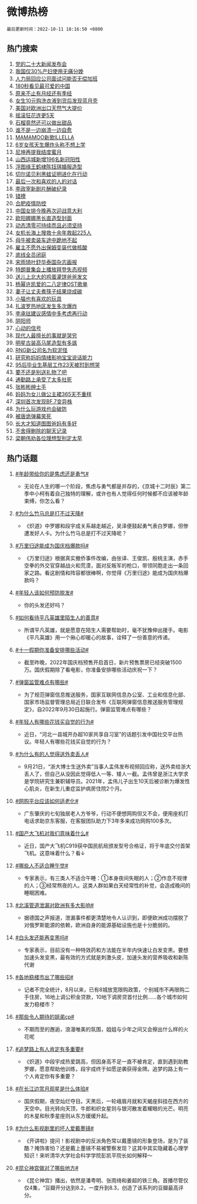 # 微博热榜

`最后更新时间：2022-10-11 18:16:50 +0800`

## 热门搜索

1. [党的二十大新闻发布会](https://m.weibo.cn/search?containerid=100103type%3D1%26t%3D10%26q%3D%23%E5%85%9A%E7%9A%84%E4%BA%8C%E5%8D%81%E5%A4%A7%E6%96%B0%E9%97%BB%E5%8F%91%E5%B8%83%E4%BC%9A%23&stream_entry_id=51&isnewpage=1&extparam=seat%3D1%26c_type%3D51%26dgr%3D0%26cate%3D10103%26pos%3D0%26filter_type%3Drealtimehot%26display_time%3D1665483409%26pre_seqid%3D166548340950102637521&luicode=10000011&lfid=106003type%253D25%2526t%253D3%2526disable_hot%253D1%2526filter_type%253Drealtimehot)
1. [我国仅30%产妇使用无痛分娩](https://m.weibo.cn/search?containerid=100103type%3D1%26t%3D10%26q%3D%23%E6%88%91%E5%9B%BD%E4%BB%8530%25%E4%BA%A7%E5%A6%87%E4%BD%BF%E7%94%A8%E6%97%A0%E7%97%9B%E5%88%86%E5%A8%A9%23&stream_entry_id=31&isnewpage=1&extparam=seat%3D1%26filter_type%3Drealtimehot%26q%3D%2523%25E6%2588%2591%25E5%259B%25BD%25E4%25BB%258530%2525%25E4%25BA%25A7%25E5%25A6%2587%25E4%25BD%25BF%25E7%2594%25A8%25E6%2597%25A0%25E7%2597%259B%25E5%2588%2586%25E5%25A8%25A9%2523%26dgr%3D0%26realpos%3D1%26c_type%3D31%26lcate%3D5001%26cate%3D0%26pos%3D0%26band_rank%3D1%26flag%3D0%26display_time%3D1665483409%26pre_seqid%3D166548340950102637521&luicode=10000011&lfid=106003type%253D25%2526t%253D3%2526disable_hot%253D1%2526filter_type%253Drealtimehot)
1. [人力局回应公司面试问能否无偿加班](https://m.weibo.cn/search?containerid=100103type%3D1%26t%3D10%26q%3D%23%E4%BA%BA%E5%8A%9B%E5%B1%80%E5%9B%9E%E5%BA%94%E5%85%AC%E5%8F%B8%E9%9D%A2%E8%AF%95%E9%97%AE%E8%83%BD%E5%90%A6%E6%97%A0%E5%81%BF%E5%8A%A0%E7%8F%AD%23&stream_entry_id=31&isnewpage=1&extparam=seat%3D1%26filter_type%3Drealtimehot%26q%3D%2523%25E4%25BA%25BA%25E5%258A%259B%25E5%25B1%2580%25E5%259B%259E%25E5%25BA%2594%25E5%2585%25AC%25E5%258F%25B8%25E9%259D%25A2%25E8%25AF%2595%25E9%2597%25AE%25E8%2583%25BD%25E5%2590%25A6%25E6%2597%25A0%25E5%2581%25BF%25E5%258A%25A0%25E7%258F%25AD%2523%26dgr%3D0%26realpos%3D2%26c_type%3D31%26lcate%3D5001%26cate%3D0%26pos%3D1%26band_rank%3D2%26flag%3D0%26display_time%3D1665483409%26pre_seqid%3D166548340950102637521&luicode=10000011&lfid=106003type%253D25%2526t%253D3%2526disable_hot%253D1%2526filter_type%253Drealtimehot)
1. [180秒看见最可爱的中国](https://m.weibo.cn/search?containerid=100103type%3D1%26t%3D10%26q%3D%23180%E7%A7%92%E7%9C%8B%E8%A7%81%E6%9C%80%E5%8F%AF%E7%88%B1%E7%9A%84%E4%B8%AD%E5%9B%BD%23&stream_entry_id=31&isnewpage=1&extparam=seat%3D1%26filter_type%3Drealtimehot%26q%3D%2523180%25E7%25A7%2592%25E7%259C%258B%25E8%25A7%2581%25E6%259C%2580%25E5%258F%25AF%25E7%2588%25B1%25E7%259A%2584%25E4%25B8%25AD%25E5%259B%25BD%2523%26dgr%3D0%26realpos%3D3%26c_type%3D31%26lcate%3D5001%26cate%3D0%26pos%3D2%26band_rank%3D3%26flag%3D0%26display_time%3D1665483409%26pre_seqid%3D166548340950102637521&luicode=10000011&lfid=106003type%253D25%2526t%253D3%2526disable_hot%253D1%2526filter_type%253Drealtimehot)
1. [原来不止有月经还有季经](https://m.weibo.cn/search?containerid=100103type%3D1%26t%3D10%26q%3D%23%E5%8E%9F%E6%9D%A5%E4%B8%8D%E6%AD%A2%E6%9C%89%E6%9C%88%E7%BB%8F%E8%BF%98%E6%9C%89%E5%AD%A3%E7%BB%8F%23&stream_entry_id=31&isnewpage=1&extparam=seat%3D1%26filter_type%3Drealtimehot%26q%3D%2523%25E5%258E%259F%25E6%259D%25A5%25E4%25B8%258D%25E6%25AD%25A2%25E6%259C%2589%25E6%259C%2588%25E7%25BB%258F%25E8%25BF%2598%25E6%259C%2589%25E5%25AD%25A3%25E7%25BB%258F%2523%26dgr%3D0%26realpos%3D4%26c_type%3D31%26lcate%3D5001%26cate%3D0%26pos%3D3%26band_rank%3D4%26flag%3D2%26display_time%3D1665483409%26pre_seqid%3D166548340950102637521&luicode=10000011&lfid=106003type%253D25%2526t%253D3%2526disable_hot%253D1%2526filter_type%253Drealtimehot)
1. [女生10元购洗衣液到货后发现蓝月壳](https://m.weibo.cn/search?containerid=100103type%3D1%26t%3D10%26q%3D%23%E5%A5%B3%E7%94%9F10%E5%85%83%E8%B4%AD%E6%B4%97%E8%A1%A3%E6%B6%B2%E5%88%B0%E8%B4%A7%E5%90%8E%E5%8F%91%E7%8E%B0%E8%93%9D%E6%9C%88%E5%A3%B3%23&stream_entry_id=31&isnewpage=1&extparam=seat%3D1%26filter_type%3Drealtimehot%26q%3D%2523%25E5%25A5%25B3%25E7%2594%259F10%25E5%2585%2583%25E8%25B4%25AD%25E6%25B4%2597%25E8%25A1%25A3%25E6%25B6%25B2%25E5%2588%25B0%25E8%25B4%25A7%25E5%2590%258E%25E5%258F%2591%25E7%258E%25B0%25E8%2593%259D%25E6%259C%2588%25E5%25A3%25B3%2523%26dgr%3D0%26realpos%3D5%26c_type%3D31%26lcate%3D5001%26cate%3D0%26pos%3D4%26band_rank%3D5%26flag%3D0%26display_time%3D1665483409%26pre_seqid%3D166548340950102637521&luicode=10000011&lfid=106003type%253D25%2526t%253D3%2526disable_hot%253D1%2526filter_type%253Drealtimehot)
1. [美国对欧洲出口天然气大提价](https://m.weibo.cn/search?containerid=100103type%3D1%26t%3D10%26q%3D%23%E7%BE%8E%E5%9B%BD%E5%AF%B9%E6%AC%A7%E6%B4%B2%E5%87%BA%E5%8F%A3%E5%A4%A9%E7%84%B6%E6%B0%94%E5%A4%A7%E6%8F%90%E4%BB%B7%23&stream_entry_id=31&isnewpage=1&extparam=seat%3D1%26filter_type%3Drealtimehot%26q%3D%2523%25E7%25BE%258E%25E5%259B%25BD%25E5%25AF%25B9%25E6%25AC%25A7%25E6%25B4%25B2%25E5%2587%25BA%25E5%258F%25A3%25E5%25A4%25A9%25E7%2584%25B6%25E6%25B0%2594%25E5%25A4%25A7%25E6%258F%2590%25E4%25BB%25B7%2523%26dgr%3D0%26realpos%3D6%26c_type%3D31%26lcate%3D5001%26cate%3D0%26pos%3D5%26band_rank%3D6%26flag%3D1%26display_time%3D1665483409%26pre_seqid%3D166548340950102637521&luicode=10000011&lfid=106003type%253D25%2526t%253D3%2526disable_hot%253D1%2526filter_type%253Drealtimehot)
1. [摇滚狂花连更5天](https://m.weibo.cn/search?containerid=100103type%3D1%26t%3D10%26q%3D%23%E6%91%87%E6%BB%9A%E7%8B%82%E8%8A%B1%E8%BF%9E%E6%9B%B45%E5%A4%A9%23&stream_entry_id=31&isnewpage=1&extparam=seat%3D1%26filter_type%3Drealtimehot%26q%3D%2523%25E6%2591%2587%25E6%25BB%259A%25E7%258B%2582%25E8%258A%25B1%25E8%25BF%259E%25E6%259B%25B45%25E5%25A4%25A9%2523%26dgr%3D0%26c_type%3D31%26lcate%3D5001%26cate%3D0%26pos%3D6%26band_rank%3D7%26adid%3D167971%26display_time%3D1665483409%26pre_seqid%3D166548340950102637521&luicode=10000011&lfid=106003type%253D25%2526t%253D3%2526disable_hot%253D1%2526filter_type%253Drealtimehot)
1. [石榴竟然还可以做出甜品](https://m.weibo.cn/search?containerid=100103type%3D1%26t%3D10%26q%3D%23%E7%9F%B3%E6%A6%B4%E7%AB%9F%E7%84%B6%E8%BF%98%E5%8F%AF%E4%BB%A5%E5%81%9A%E5%87%BA%E7%94%9C%E5%93%81%23&stream_entry_id=31&isnewpage=1&extparam=seat%3D1%26filter_type%3Drealtimehot%26q%3D%2523%25E7%259F%25B3%25E6%25A6%25B4%25E7%25AB%259F%25E7%2584%25B6%25E8%25BF%2598%25E5%258F%25AF%25E4%25BB%25A5%25E5%2581%259A%25E5%2587%25BA%25E7%2594%259C%25E5%2593%2581%2523%26dgr%3D0%26realpos%3D7%26c_type%3D31%26lcate%3D5001%26cate%3D0%26pos%3D7%26band_rank%3D7%26flag%3D0%26display_time%3D1665483409%26pre_seqid%3D166548340950102637521&luicode=10000011&lfid=106003type%253D25%2526t%253D3%2526disable_hot%253D1%2526filter_type%253Drealtimehot)
1. [谁不是一边崩溃一边自愈](https://m.weibo.cn/search?containerid=100103type%3D1%26t%3D10%26q%3D%23%E8%B0%81%E4%B8%8D%E6%98%AF%E4%B8%80%E8%BE%B9%E5%B4%A9%E6%BA%83%E4%B8%80%E8%BE%B9%E8%87%AA%E6%84%88%23&stream_entry_id=31&isnewpage=1&extparam=seat%3D1%26filter_type%3Drealtimehot%26q%3D%2523%25E8%25B0%2581%25E4%25B8%258D%25E6%2598%25AF%25E4%25B8%2580%25E8%25BE%25B9%25E5%25B4%25A9%25E6%25BA%2583%25E4%25B8%2580%25E8%25BE%25B9%25E8%2587%25AA%25E6%2584%2588%2523%26dgr%3D0%26realpos%3D8%26c_type%3D31%26lcate%3D5001%26cate%3D0%26pos%3D8%26band_rank%3D8%26flag%3D0%26display_time%3D1665483409%26pre_seqid%3D166548340950102637521&luicode=10000011&lfid=106003type%253D25%2526t%253D3%2526disable_hot%253D1%2526filter_type%253Drealtimehot)
1. [MAMAMOO新歌ILLELLA](https://m.weibo.cn/search?containerid=100103type%3D1%26t%3D10%26q%3D%23MAMAMOO%E6%96%B0%E6%AD%8CILLELLA%23&stream_entry_id=31&isnewpage=1&extparam=seat%3D1%26filter_type%3Drealtimehot%26q%3D%2523MAMAMOO%25E6%2596%25B0%25E6%25AD%258CILLELLA%2523%26dgr%3D0%26realpos%3D9%26c_type%3D31%26lcate%3D5001%26cate%3D0%26pos%3D9%26band_rank%3D9%26flag%3D1%26display_time%3D1665483409%26pre_seqid%3D166548340950102637521&luicode=10000011&lfid=106003type%253D25%2526t%253D3%2526disable_hot%253D1%2526filter_type%253Drealtimehot)
1. [6岁女孩天生爆炸头称不想上学](https://m.weibo.cn/search?containerid=100103type%3D1%26t%3D10%26q%3D%236%E5%B2%81%E5%A5%B3%E5%AD%A9%E5%A4%A9%E7%94%9F%E7%88%86%E7%82%B8%E5%A4%B4%E7%A7%B0%E4%B8%8D%E6%83%B3%E4%B8%8A%E5%AD%A6%23&stream_entry_id=31&isnewpage=1&extparam=seat%3D1%26filter_type%3Drealtimehot%26q%3D%25236%25E5%25B2%2581%25E5%25A5%25B3%25E5%25AD%25A9%25E5%25A4%25A9%25E7%2594%259F%25E7%2588%2586%25E7%2582%25B8%25E5%25A4%25B4%25E7%25A7%25B0%25E4%25B8%258D%25E6%2583%25B3%25E4%25B8%258A%25E5%25AD%25A6%2523%26dgr%3D0%26realpos%3D10%26c_type%3D31%26lcate%3D5001%26cate%3D0%26pos%3D10%26band_rank%3D10%26flag%3D0%26display_time%3D1665483409%26pre_seqid%3D166548340950102637521&luicode=10000011&lfid=106003type%253D25%2526t%253D3%2526disable_hot%253D1%2526filter_type%253Drealtimehot)
1. [尼坤再提我结度蜜月](https://m.weibo.cn/search?containerid=100103type%3D1%26t%3D10%26q%3D%23%E5%B0%BC%E5%9D%A4%E5%86%8D%E6%8F%90%E6%88%91%E7%BB%93%E5%BA%A6%E8%9C%9C%E6%9C%88%23&stream_entry_id=31&isnewpage=1&extparam=seat%3D1%26filter_type%3Drealtimehot%26q%3D%2523%25E5%25B0%25BC%25E5%259D%25A4%25E5%2586%258D%25E6%258F%2590%25E6%2588%2591%25E7%25BB%2593%25E5%25BA%25A6%25E8%259C%259C%25E6%259C%2588%2523%26dgr%3D0%26realpos%3D11%26c_type%3D31%26lcate%3D5001%26cate%3D0%26pos%3D11%26band_rank%3D11%26flag%3D0%26display_time%3D1665483409%26pre_seqid%3D166548340950102637521&luicode=10000011&lfid=106003type%253D25%2526t%253D3%2526disable_hot%253D1%2526filter_type%253Drealtimehot)
1. [山西运城新增196名新冠阳性](https://m.weibo.cn/search?containerid=100103type%3D1%26t%3D10%26q%3D%23%E5%B1%B1%E8%A5%BF%E8%BF%90%E5%9F%8E%E6%96%B0%E5%A2%9E196%E5%90%8D%E6%96%B0%E5%86%A0%E9%98%B3%E6%80%A7%23&stream_entry_id=31&isnewpage=1&extparam=seat%3D1%26filter_type%3Drealtimehot%26q%3D%2523%25E5%25B1%25B1%25E8%25A5%25BF%25E8%25BF%2590%25E5%259F%258E%25E6%2596%25B0%25E5%25A2%259E196%25E5%2590%258D%25E6%2596%25B0%25E5%2586%25A0%25E9%2598%25B3%25E6%2580%25A7%2523%26dgr%3D0%26realpos%3D12%26c_type%3D31%26lcate%3D5001%26cate%3D0%26pos%3D12%26band_rank%3D12%26flag%3D1%26display_time%3D1665483409%26pre_seqid%3D166548340950102637521&luicode=10000011&lfid=106003type%253D25%2526t%253D3%2526disable_hot%253D1%2526filter_type%253Drealtimehot)
1. [浮图缘王鹤棣陈钰琪婚服造型](https://m.weibo.cn/search?containerid=100103type%3D1%26t%3D10%26q%3D%23%E6%B5%AE%E5%9B%BE%E7%BC%98%E7%8E%8B%E9%B9%A4%E6%A3%A3%E9%99%88%E9%92%B0%E7%90%AA%E5%A9%9A%E6%9C%8D%E9%80%A0%E5%9E%8B%23&stream_entry_id=31&isnewpage=1&extparam=seat%3D1%26filter_type%3Drealtimehot%26q%3D%2523%25E6%25B5%25AE%25E5%259B%25BE%25E7%25BC%2598%25E7%258E%258B%25E9%25B9%25A4%25E6%25A3%25A3%25E9%2599%2588%25E9%2592%25B0%25E7%2590%25AA%25E5%25A9%259A%25E6%259C%258D%25E9%2580%25A0%25E5%259E%258B%2523%26dgr%3D0%26realpos%3D13%26c_type%3D31%26lcate%3D5001%26cate%3D0%26pos%3D13%26band_rank%3D13%26flag%3D1%26display_time%3D1665483409%26pre_seqid%3D166548340950102637521&luicode=10000011&lfid=106003type%253D25%2526t%253D3%2526disable_hot%253D1%2526filter_type%253Drealtimehot)
1. [切尔诺贝利黑蛙证明进化在行动](https://m.weibo.cn/search?containerid=100103type%3D1%26t%3D10%26q%3D%23%E5%88%87%E5%B0%94%E8%AF%BA%E8%B4%9D%E5%88%A9%E9%BB%91%E8%9B%99%E8%AF%81%E6%98%8E%E8%BF%9B%E5%8C%96%E5%9C%A8%E8%A1%8C%E5%8A%A8%23&stream_entry_id=31&isnewpage=1&extparam=seat%3D1%26filter_type%3Drealtimehot%26q%3D%2523%25E5%2588%2587%25E5%25B0%2594%25E8%25AF%25BA%25E8%25B4%259D%25E5%2588%25A9%25E9%25BB%2591%25E8%259B%2599%25E8%25AF%2581%25E6%2598%258E%25E8%25BF%259B%25E5%258C%2596%25E5%259C%25A8%25E8%25A1%258C%25E5%258A%25A8%2523%26dgr%3D0%26realpos%3D14%26c_type%3D31%26lcate%3D5001%26cate%3D0%26pos%3D14%26band_rank%3D14%26flag%3D1%26display_time%3D1665483409%26pre_seqid%3D166548340950102637521&luicode=10000011&lfid=106003type%253D25%2526t%253D3%2526disable_hot%253D1%2526filter_type%253Drealtimehot)
1. [最后一次和喜欢的人的对话](https://m.weibo.cn/search?containerid=100103type%3D1%26t%3D10%26q%3D%23%E6%9C%80%E5%90%8E%E4%B8%80%E6%AC%A1%E5%92%8C%E5%96%9C%E6%AC%A2%E7%9A%84%E4%BA%BA%E7%9A%84%E5%AF%B9%E8%AF%9D%23&stream_entry_id=31&isnewpage=1&extparam=seat%3D1%26filter_type%3Drealtimehot%26q%3D%2523%25E6%259C%2580%25E5%2590%258E%25E4%25B8%2580%25E6%25AC%25A1%25E5%2592%258C%25E5%2596%259C%25E6%25AC%25A2%25E7%259A%2584%25E4%25BA%25BA%25E7%259A%2584%25E5%25AF%25B9%25E8%25AF%259D%2523%26dgr%3D0%26realpos%3D15%26c_type%3D31%26lcate%3D5001%26cate%3D0%26pos%3D15%26band_rank%3D15%26flag%3D1%26display_time%3D1665483409%26pre_seqid%3D166548340950102637521&luicode=10000011&lfid=106003type%253D25%2526t%253D3%2526disable_hot%253D1%2526filter_type%253Drealtimehot)
1. [李政宰新剧片酬破纪录](https://m.weibo.cn/search?containerid=100103type%3D1%26t%3D10%26q%3D%23%E6%9D%8E%E6%94%BF%E5%AE%B0%E6%96%B0%E5%89%A7%E7%89%87%E9%85%AC%E7%A0%B4%E7%BA%AA%E5%BD%95%23&stream_entry_id=31&isnewpage=1&extparam=seat%3D1%26filter_type%3Drealtimehot%26q%3D%2523%25E6%259D%258E%25E6%2594%25BF%25E5%25AE%25B0%25E6%2596%25B0%25E5%2589%25A7%25E7%2589%2587%25E9%2585%25AC%25E7%25A0%25B4%25E7%25BA%25AA%25E5%25BD%2595%2523%26dgr%3D0%26realpos%3D16%26c_type%3D31%26lcate%3D5001%26cate%3D0%26pos%3D16%26band_rank%3D16%26flag%3D1%26display_time%3D1665483409%26pre_seqid%3D166548340950102637521&luicode=10000011&lfid=106003type%253D25%2526t%253D3%2526disable_hot%253D1%2526filter_type%253Drealtimehot)
1. [错撩](https://m.weibo.cn/search?containerid=100103type%3D1%26t%3D10%26q%3D%23%E9%94%99%E6%92%A9%23&stream_entry_id=31&isnewpage=1&extparam=seat%3D1%26filter_type%3Drealtimehot%26q%3D%2523%25E9%2594%2599%25E6%2592%25A9%2523%26dgr%3D0%26realpos%3D17%26c_type%3D31%26lcate%3D5001%26cate%3D0%26pos%3D17%26band_rank%3D17%26flag%3D0%26display_time%3D1665483409%26pre_seqid%3D166548340950102637521&luicode=10000011&lfid=106003type%253D25%2526t%253D3%2526disable_hot%253D1%2526filter_type%253Drealtimehot)
1. [合肥疫情防控](https://m.weibo.cn/search?containerid=100103type%3D1%26t%3D10%26q%3D%E5%90%88%E8%82%A5%E7%96%AB%E6%83%85%E9%98%B2%E6%8E%A7&stream_entry_id=31&isnewpage=1&extparam=seat%3D1%26filter_type%3Drealtimehot%26q%3D%25E5%2590%2588%25E8%2582%25A5%25E7%2596%25AB%25E6%2583%2585%25E9%2598%25B2%25E6%258E%25A7%26dgr%3D0%26realpos%3D18%26c_type%3D31%26lcate%3D5001%26cate%3D0%26pos%3D18%26band_rank%3D18%26flag%3D1%26display_time%3D1665483409%26pre_seqid%3D166548340950102637521&luicode=10000011&lfid=106003type%253D25%2526t%253D3%2526disable_hot%253D1%2526filter_type%253Drealtimehot)
1. [中国女排今晚再次迎战意大利](https://m.weibo.cn/search?containerid=100103type%3D1%26t%3D10%26q%3D%23%E4%B8%AD%E5%9B%BD%E5%A5%B3%E6%8E%92%E4%BB%8A%E6%99%9A%E5%86%8D%E6%AC%A1%E8%BF%8E%E6%88%98%E6%84%8F%E5%A4%A7%E5%88%A9%23&stream_entry_id=31&isnewpage=1&extparam=seat%3D1%26filter_type%3Drealtimehot%26q%3D%2523%25E4%25B8%25AD%25E5%259B%25BD%25E5%25A5%25B3%25E6%258E%2592%25E4%25BB%258A%25E6%2599%259A%25E5%2586%258D%25E6%25AC%25A1%25E8%25BF%258E%25E6%2588%2598%25E6%2584%258F%25E5%25A4%25A7%25E5%2588%25A9%2523%26dgr%3D0%26realpos%3D19%26c_type%3D31%26lcate%3D5001%26cate%3D0%26pos%3D19%26band_rank%3D19%26flag%3D1%26display_time%3D1665483409%26pre_seqid%3D166548340950102637521&luicode=10000011&lfid=106003type%253D25%2526t%253D3%2526disable_hot%253D1%2526filter_type%253Drealtimehot)
1. [欧阳娜娜黑长直造型封面](https://m.weibo.cn/search?containerid=100103type%3D1%26t%3D10%26q%3D%23%E6%AC%A7%E9%98%B3%E5%A8%9C%E5%A8%9C%E9%BB%91%E9%95%BF%E7%9B%B4%E9%80%A0%E5%9E%8B%E5%B0%81%E9%9D%A2%23&stream_entry_id=31&isnewpage=1&extparam=seat%3D1%26filter_type%3Drealtimehot%26q%3D%2523%25E6%25AC%25A7%25E9%2598%25B3%25E5%25A8%259C%25E5%25A8%259C%25E9%25BB%2591%25E9%2595%25BF%25E7%259B%25B4%25E9%2580%25A0%25E5%259E%258B%25E5%25B0%2581%25E9%259D%25A2%2523%26dgr%3D0%26realpos%3D20%26c_type%3D31%26lcate%3D5001%26cate%3D0%26pos%3D20%26band_rank%3D20%26flag%3D1%26display_time%3D1665483409%26pre_seqid%3D166548340950102637521&luicode=10000011&lfid=106003type%253D25%2526t%253D3%2526disable_hot%253D1%2526filter_type%253Drealtimehot)
1. [动态清零可持续而且必须坚持](https://m.weibo.cn/search?containerid=100103type%3D1%26t%3D10%26q%3D%23%E5%8A%A8%E6%80%81%E6%B8%85%E9%9B%B6%E5%8F%AF%E6%8C%81%E7%BB%AD%E8%80%8C%E4%B8%94%E5%BF%85%E9%A1%BB%E5%9D%9A%E6%8C%81%23&stream_entry_id=31&isnewpage=1&extparam=seat%3D1%26filter_type%3Drealtimehot%26q%3D%2523%25E5%258A%25A8%25E6%2580%2581%25E6%25B8%2585%25E9%259B%25B6%25E5%258F%25AF%25E6%258C%2581%25E7%25BB%25AD%25E8%2580%258C%25E4%25B8%2594%25E5%25BF%2585%25E9%25A1%25BB%25E5%259D%259A%25E6%258C%2581%2523%26dgr%3D0%26realpos%3D21%26c_type%3D31%26lcate%3D5001%26cate%3D0%26pos%3D21%26band_rank%3D21%26flag%3D0%26display_time%3D1665483409%26pre_seqid%3D166548340950102637521&luicode=10000011&lfid=106003type%253D25%2526t%253D3%2526disable_hot%253D1%2526filter_type%253Drealtimehot)
1. [女机长海上搜救十余年救起225人](https://m.weibo.cn/search?containerid=100103type%3D1%26t%3D10%26q%3D%23%E5%A5%B3%E6%9C%BA%E9%95%BF%E6%B5%B7%E4%B8%8A%E6%90%9C%E6%95%91%E5%8D%81%E4%BD%99%E5%B9%B4%E6%95%91%E8%B5%B7225%E4%BA%BA%23&stream_entry_id=31&isnewpage=1&extparam=seat%3D1%26filter_type%3Drealtimehot%26q%3D%2523%25E5%25A5%25B3%25E6%259C%25BA%25E9%2595%25BF%25E6%25B5%25B7%25E4%25B8%258A%25E6%2590%259C%25E6%2595%2591%25E5%258D%2581%25E4%25BD%2599%25E5%25B9%25B4%25E6%2595%2591%25E8%25B5%25B7225%25E4%25BA%25BA%2523%26dgr%3D0%26realpos%3D22%26c_type%3D31%26lcate%3D5001%26cate%3D0%26pos%3D22%26band_rank%3D22%26flag%3D1%26display_time%3D1665483409%26pre_seqid%3D166548340950102637521&luicode=10000011&lfid=106003type%253D25%2526t%253D3%2526disable_hot%253D1%2526filter_type%253Drealtimehot)
1. [母牛被卖装车途中跪地不起](https://m.weibo.cn/search?containerid=100103type%3D1%26t%3D10%26q%3D%23%E6%AF%8D%E7%89%9B%E8%A2%AB%E5%8D%96%E8%A3%85%E8%BD%A6%E9%80%94%E4%B8%AD%E8%B7%AA%E5%9C%B0%E4%B8%8D%E8%B5%B7%23&stream_entry_id=31&isnewpage=1&extparam=seat%3D1%26filter_type%3Drealtimehot%26q%3D%2523%25E6%25AF%258D%25E7%2589%259B%25E8%25A2%25AB%25E5%258D%2596%25E8%25A3%2585%25E8%25BD%25A6%25E9%2580%2594%25E4%25B8%25AD%25E8%25B7%25AA%25E5%259C%25B0%25E4%25B8%258D%25E8%25B5%25B7%2523%26dgr%3D0%26realpos%3D23%26c_type%3D31%26lcate%3D5001%26cate%3D0%26pos%3D23%26band_rank%3D23%26flag%3D0%26display_time%3D1665483409%26pre_seqid%3D166548340950102637521&luicode=10000011&lfid=106003type%253D25%2526t%253D3%2526disable_hot%253D1%2526filter_type%253Drealtimehot)
1. [雇主不愿外出保姆变装代做核酸](https://m.weibo.cn/search?containerid=100103type%3D1%26t%3D10%26q%3D%23%E9%9B%87%E4%B8%BB%E4%B8%8D%E6%84%BF%E5%A4%96%E5%87%BA%E4%BF%9D%E5%A7%86%E5%8F%98%E8%A3%85%E4%BB%A3%E5%81%9A%E6%A0%B8%E9%85%B8%23&stream_entry_id=31&isnewpage=1&extparam=seat%3D1%26filter_type%3Drealtimehot%26q%3D%2523%25E9%259B%2587%25E4%25B8%25BB%25E4%25B8%258D%25E6%2584%25BF%25E5%25A4%2596%25E5%2587%25BA%25E4%25BF%259D%25E5%25A7%2586%25E5%258F%2598%25E8%25A3%2585%25E4%25BB%25A3%25E5%2581%259A%25E6%25A0%25B8%25E9%2585%25B8%2523%26dgr%3D0%26realpos%3D24%26c_type%3D31%26lcate%3D5001%26cate%3D0%26pos%3D24%26band_rank%3D24%26flag%3D0%26display_time%3D1665483409%26pre_seqid%3D166548340950102637521&luicode=10000011&lfid=106003type%253D25%2526t%253D3%2526disable_hot%253D1%2526filter_type%253Drealtimehot)
1. [底线全员闭庭](https://m.weibo.cn/search?containerid=100103type%3D1%26t%3D10%26q%3D%23%E5%BA%95%E7%BA%BF%E5%85%A8%E5%91%98%E9%97%AD%E5%BA%AD%23&stream_entry_id=31&isnewpage=1&extparam=seat%3D1%26filter_type%3Drealtimehot%26q%3D%2523%25E5%25BA%2595%25E7%25BA%25BF%25E5%2585%25A8%25E5%2591%2598%25E9%2597%25AD%25E5%25BA%25AD%2523%26dgr%3D0%26realpos%3D25%26c_type%3D31%26lcate%3D5001%26cate%3D0%26pos%3D25%26band_rank%3D25%26flag%3D0%26display_time%3D1665483409%26pre_seqid%3D166548340950102637521&luicode=10000011&lfid=106003type%253D25%2526t%253D3%2526disable_hot%253D1%2526filter_type%253Drealtimehot)
1. [宋雨琦叶舒华泰国杂志画报](https://m.weibo.cn/search?containerid=100103type%3D1%26t%3D10%26q%3D%23%E5%AE%8B%E9%9B%A8%E7%90%A6%E5%8F%B6%E8%88%92%E5%8D%8E%E6%B3%B0%E5%9B%BD%E6%9D%82%E5%BF%97%E7%94%BB%E6%8A%A5%23&stream_entry_id=31&isnewpage=1&extparam=seat%3D1%26filter_type%3Drealtimehot%26q%3D%2523%25E5%25AE%258B%25E9%259B%25A8%25E7%2590%25A6%25E5%258F%25B6%25E8%2588%2592%25E5%258D%258E%25E6%25B3%25B0%25E5%259B%25BD%25E6%259D%2582%25E5%25BF%2597%25E7%2594%25BB%25E6%258A%25A5%2523%26dgr%3D0%26realpos%3D26%26c_type%3D31%26lcate%3D5001%26cate%3D0%26pos%3D26%26band_rank%3D26%26flag%3D0%26display_time%3D1665483409%26pre_seqid%3D166548340950102637521&luicode=10000011&lfid=106003type%253D25%2526t%253D3%2526disable_hot%253D1%2526filter_type%253Drealtimehot)
1. [特朗普集会上播放拜登失态视频](https://m.weibo.cn/search?containerid=100103type%3D1%26t%3D10%26q%3D%23%E7%89%B9%E6%9C%97%E6%99%AE%E9%9B%86%E4%BC%9A%E4%B8%8A%E6%92%AD%E6%94%BE%E6%8B%9C%E7%99%BB%E5%A4%B1%E6%80%81%E8%A7%86%E9%A2%91%23&stream_entry_id=31&isnewpage=1&extparam=seat%3D1%26filter_type%3Drealtimehot%26q%3D%2523%25E7%2589%25B9%25E6%259C%2597%25E6%2599%25AE%25E9%259B%2586%25E4%25BC%259A%25E4%25B8%258A%25E6%2592%25AD%25E6%2594%25BE%25E6%258B%259C%25E7%2599%25BB%25E5%25A4%25B1%25E6%2580%2581%25E8%25A7%2586%25E9%25A2%2591%2523%26dgr%3D0%26realpos%3D27%26c_type%3D31%26lcate%3D5001%26cate%3D0%26pos%3D27%26band_rank%3D27%26flag%3D0%26display_time%3D1665483409%26pre_seqid%3D166548340950102637521&luicode=10000011&lfid=106003type%253D25%2526t%253D3%2526disable_hot%253D1%2526filter_type%253Drealtimehot)
1. [送儿上北大的鸡蛋灌饼爸爸发文](https://m.weibo.cn/search?containerid=100103type%3D1%26t%3D10%26q%3D%23%E9%80%81%E5%84%BF%E4%B8%8A%E5%8C%97%E5%A4%A7%E7%9A%84%E9%B8%A1%E8%9B%8B%E7%81%8C%E9%A5%BC%E7%88%B8%E7%88%B8%E5%8F%91%E6%96%87%23&stream_entry_id=31&isnewpage=1&extparam=seat%3D1%26filter_type%3Drealtimehot%26q%3D%2523%25E9%2580%2581%25E5%2584%25BF%25E4%25B8%258A%25E5%258C%2597%25E5%25A4%25A7%25E7%259A%2584%25E9%25B8%25A1%25E8%259B%258B%25E7%2581%258C%25E9%25A5%25BC%25E7%2588%25B8%25E7%2588%25B8%25E5%258F%2591%25E6%2596%2587%2523%26dgr%3D0%26realpos%3D28%26c_type%3D31%26lcate%3D5001%26cate%3D0%26pos%3D28%26band_rank%3D28%26flag%3D0%26display_time%3D1665483409%26pre_seqid%3D166548340950102637521&luicode=10000011&lfid=106003type%253D25%2526t%253D3%2526disable_hot%253D1%2526filter_type%253Drealtimehot)
1. [杨幂许凯爱的二八定律OST歌单](https://m.weibo.cn/search?containerid=100103type%3D1%26t%3D10%26q%3D%23%E6%9D%A8%E5%B9%82%E8%AE%B8%E5%87%AF%E7%88%B1%E7%9A%84%E4%BA%8C%E5%85%AB%E5%AE%9A%E5%BE%8BOST%E6%AD%8C%E5%8D%95%23&stream_entry_id=31&isnewpage=1&extparam=seat%3D1%26filter_type%3Drealtimehot%26q%3D%2523%25E6%259D%25A8%25E5%25B9%2582%25E8%25AE%25B8%25E5%2587%25AF%25E7%2588%25B1%25E7%259A%2584%25E4%25BA%258C%25E5%2585%25AB%25E5%25AE%259A%25E5%25BE%258BOST%25E6%25AD%258C%25E5%258D%2595%2523%26dgr%3D0%26realpos%3D29%26c_type%3D31%26lcate%3D5001%26cate%3D0%26pos%3D29%26band_rank%3D29%26flag%3D0%26display_time%3D1665483409%26pre_seqid%3D166548340950102637521&luicode=10000011&lfid=106003type%253D25%2526t%253D3%2526disable_hot%253D1%2526filter_type%253Drealtimehot)
1. [妻子让丈夫煮筷子结果烧成碳](https://m.weibo.cn/search?containerid=100103type%3D1%26t%3D10%26q%3D%23%E5%A6%BB%E5%AD%90%E8%AE%A9%E4%B8%88%E5%A4%AB%E7%85%AE%E7%AD%B7%E5%AD%90%E7%BB%93%E6%9E%9C%E7%83%A7%E6%88%90%E7%A2%B3%23&stream_entry_id=31&isnewpage=1&extparam=seat%3D1%26filter_type%3Drealtimehot%26q%3D%2523%25E5%25A6%25BB%25E5%25AD%2590%25E8%25AE%25A9%25E4%25B8%2588%25E5%25A4%25AB%25E7%2585%25AE%25E7%25AD%25B7%25E5%25AD%2590%25E7%25BB%2593%25E6%259E%259C%25E7%2583%25A7%25E6%2588%2590%25E7%25A2%25B3%2523%26dgr%3D0%26realpos%3D30%26c_type%3D31%26lcate%3D5001%26cate%3D0%26pos%3D30%26band_rank%3D30%26flag%3D0%26display_time%3D1665483409%26pre_seqid%3D166548340950102637521&luicode=10000011&lfid=106003type%253D25%2526t%253D3%2526disable_hot%253D1%2526filter_type%253Drealtimehot)
1. [小猫也有喜欢的玩具](https://m.weibo.cn/search?containerid=100103type%3D1%26t%3D10%26q%3D%23%E5%B0%8F%E7%8C%AB%E4%B9%9F%E6%9C%89%E5%96%9C%E6%AC%A2%E7%9A%84%E7%8E%A9%E5%85%B7%23&stream_entry_id=31&isnewpage=1&extparam=seat%3D1%26filter_type%3Drealtimehot%26q%3D%2523%25E5%25B0%258F%25E7%258C%25AB%25E4%25B9%259F%25E6%259C%2589%25E5%2596%259C%25E6%25AC%25A2%25E7%259A%2584%25E7%258E%25A9%25E5%2585%25B7%2523%26dgr%3D0%26realpos%3D31%26c_type%3D31%26lcate%3D5001%26cate%3D0%26pos%3D31%26band_rank%3D31%26flag%3D1%26display_time%3D1665483409%26pre_seqid%3D166548340950102637521&luicode=10000011&lfid=106003type%253D25%2526t%253D3%2526disable_hot%253D1%2526filter_type%253Drealtimehot)
1. [扎波罗热地区发生多次爆炸](https://m.weibo.cn/search?containerid=100103type%3D1%26t%3D10%26q%3D%23%E6%89%8E%E6%B3%A2%E7%BD%97%E7%83%AD%E5%9C%B0%E5%8C%BA%E5%8F%91%E7%94%9F%E5%A4%9A%E6%AC%A1%E7%88%86%E7%82%B8%23&stream_entry_id=31&isnewpage=1&extparam=seat%3D1%26filter_type%3Drealtimehot%26q%3D%2523%25E6%2589%258E%25E6%25B3%25A2%25E7%25BD%2597%25E7%2583%25AD%25E5%259C%25B0%25E5%258C%25BA%25E5%258F%2591%25E7%2594%259F%25E5%25A4%259A%25E6%25AC%25A1%25E7%2588%2586%25E7%2582%25B8%2523%26dgr%3D0%26realpos%3D32%26c_type%3D31%26lcate%3D5001%26cate%3D0%26pos%3D32%26band_rank%3D32%26flag%3D0%26display_time%3D1665483409%26pre_seqid%3D166548340950102637521&luicode=10000011&lfid=106003type%253D25%2526t%253D3%2526disable_hot%253D1%2526filter_type%253Drealtimehot)
1. [李承铉建议感情中多考虑再行动](https://m.weibo.cn/search?containerid=100103type%3D1%26t%3D10%26q%3D%23%E6%9D%8E%E6%89%BF%E9%93%89%E5%BB%BA%E8%AE%AE%E6%84%9F%E6%83%85%E4%B8%AD%E5%A4%9A%E8%80%83%E8%99%91%E5%86%8D%E8%A1%8C%E5%8A%A8%23&stream_entry_id=31&isnewpage=1&extparam=seat%3D1%26filter_type%3Drealtimehot%26q%3D%2523%25E6%259D%258E%25E6%2589%25BF%25E9%2593%2589%25E5%25BB%25BA%25E8%25AE%25AE%25E6%2584%259F%25E6%2583%2585%25E4%25B8%25AD%25E5%25A4%259A%25E8%2580%2583%25E8%2599%2591%25E5%2586%258D%25E8%25A1%258C%25E5%258A%25A8%2523%26dgr%3D0%26realpos%3D33%26c_type%3D31%26lcate%3D5001%26cate%3D0%26pos%3D33%26band_rank%3D33%26flag%3D0%26display_time%3D1665483409%26pre_seqid%3D166548340950102637521&luicode=10000011&lfid=106003type%253D25%2526t%253D3%2526disable_hot%253D1%2526filter_type%253Drealtimehot)
1. [阴阳师](https://m.weibo.cn/search?containerid=100103type%3D1%26t%3D10%26q%3D%E9%98%B4%E9%98%B3%E5%B8%88&stream_entry_id=31&isnewpage=1&extparam=seat%3D1%26filter_type%3Drealtimehot%26q%3D%25E9%2598%25B4%25E9%2598%25B3%25E5%25B8%2588%26dgr%3D0%26realpos%3D34%26c_type%3D31%26lcate%3D5001%26cate%3D0%26pos%3D34%26band_rank%3D34%26flag%3D0%26display_time%3D1665483409%26pre_seqid%3D166548340950102637521&luicode=10000011&lfid=106003type%253D25%2526t%253D3%2526disable_hot%253D1%2526filter_type%253Drealtimehot)
1. [心动的信号](https://m.weibo.cn/search?containerid=100103type%3D1%26t%3D10%26q%3D%23%E5%BF%83%E5%8A%A8%E7%9A%84%E4%BF%A1%E5%8F%B7%23&stream_entry_id=31&isnewpage=1&extparam=seat%3D1%26filter_type%3Drealtimehot%26q%3D%2523%25E5%25BF%2583%25E5%258A%25A8%25E7%259A%2584%25E4%25BF%25A1%25E5%258F%25B7%2523%26dgr%3D0%26realpos%3D35%26c_type%3D31%26lcate%3D5001%26cate%3D0%26pos%3D35%26band_rank%3D35%26flag%3D0%26display_time%3D1665483409%26pre_seqid%3D166548340950102637521&luicode=10000011&lfid=106003type%253D25%2526t%253D3%2526disable_hot%253D1%2526filter_type%253Drealtimehot)
1. [现代人最擅长的事就是哭穷](https://m.weibo.cn/search?containerid=100103type%3D1%26t%3D10%26q%3D%23%E7%8E%B0%E4%BB%A3%E4%BA%BA%E6%9C%80%E6%93%85%E9%95%BF%E7%9A%84%E4%BA%8B%E5%B0%B1%E6%98%AF%E5%93%AD%E7%A9%B7%23&stream_entry_id=31&isnewpage=1&extparam=seat%3D1%26filter_type%3Drealtimehot%26q%3D%2523%25E7%258E%25B0%25E4%25BB%25A3%25E4%25BA%25BA%25E6%259C%2580%25E6%2593%2585%25E9%2595%25BF%25E7%259A%2584%25E4%25BA%258B%25E5%25B0%25B1%25E6%2598%25AF%25E5%2593%25AD%25E7%25A9%25B7%2523%26dgr%3D0%26realpos%3D36%26c_type%3D31%26lcate%3D5001%26cate%3D0%26pos%3D36%26band_rank%3D36%26flag%3D0%26display_time%3D1665483409%26pre_seqid%3D166548340950102637521&luicode=10000011&lfid=106003type%253D25%2526t%253D3%2526disable_hot%253D1%2526filter_type%253Drealtimehot)
1. [明星古装高马尾造型有多飒](https://m.weibo.cn/search?containerid=100103type%3D1%26t%3D10%26q%3D%23%E6%98%8E%E6%98%9F%E5%8F%A4%E8%A3%85%E9%AB%98%E9%A9%AC%E5%B0%BE%E9%80%A0%E5%9E%8B%E6%9C%89%E5%A4%9A%E9%A3%92%23&stream_entry_id=31&isnewpage=1&extparam=seat%3D1%26filter_type%3Drealtimehot%26q%3D%2523%25E6%2598%258E%25E6%2598%259F%25E5%258F%25A4%25E8%25A3%2585%25E9%25AB%2598%25E9%25A9%25AC%25E5%25B0%25BE%25E9%2580%25A0%25E5%259E%258B%25E6%259C%2589%25E5%25A4%259A%25E9%25A3%2592%2523%26dgr%3D0%26realpos%3D37%26c_type%3D31%26lcate%3D5001%26cate%3D0%26pos%3D37%26band_rank%3D37%26flag%3D1%26display_time%3D1665483409%26pre_seqid%3D166548340950102637521&luicode=10000011&lfid=106003type%253D25%2526t%253D3%2526disable_hot%253D1%2526filter_type%253Drealtimehot)
1. [RNG新公司名为软泥怪](https://m.weibo.cn/search?containerid=100103type%3D1%26t%3D10%26q%3D%23RNG%E6%96%B0%E5%85%AC%E5%8F%B8%E5%90%8D%E4%B8%BA%E8%BD%AF%E6%B3%A5%E6%80%AA%23&stream_entry_id=31&isnewpage=1&extparam=seat%3D1%26filter_type%3Drealtimehot%26q%3D%2523RNG%25E6%2596%25B0%25E5%2585%25AC%25E5%258F%25B8%25E5%2590%258D%25E4%25B8%25BA%25E8%25BD%25AF%25E6%25B3%25A5%25E6%2580%25AA%2523%26dgr%3D0%26realpos%3D38%26c_type%3D31%26lcate%3D5001%26cate%3D0%26pos%3D38%26band_rank%3D38%26flag%3D0%26display_time%3D1665483409%26pre_seqid%3D166548340950102637521&luicode=10000011&lfid=106003type%253D25%2526t%253D3%2526disable_hot%253D1%2526filter_type%253Drealtimehot)
1. [研究称妈妈情绪影响宝宝说话能力](https://m.weibo.cn/search?containerid=100103type%3D1%26t%3D10%26q%3D%23%E7%A0%94%E7%A9%B6%E7%A7%B0%E5%A6%88%E5%A6%88%E6%83%85%E7%BB%AA%E5%BD%B1%E5%93%8D%E5%AE%9D%E5%AE%9D%E8%AF%B4%E8%AF%9D%E8%83%BD%E5%8A%9B%23&stream_entry_id=31&isnewpage=1&extparam=seat%3D1%26filter_type%3Drealtimehot%26q%3D%2523%25E7%25A0%2594%25E7%25A9%25B6%25E7%25A7%25B0%25E5%25A6%2588%25E5%25A6%2588%25E6%2583%2585%25E7%25BB%25AA%25E5%25BD%25B1%25E5%2593%258D%25E5%25AE%259D%25E5%25AE%259D%25E8%25AF%25B4%25E8%25AF%259D%25E8%2583%25BD%25E5%258A%259B%2523%26dgr%3D0%26realpos%3D39%26c_type%3D31%26lcate%3D5001%26cate%3D0%26pos%3D39%26band_rank%3D39%26flag%3D0%26display_time%3D1665483409%26pre_seqid%3D166548340950102637521&luicode=10000011&lfid=106003type%253D25%2526t%253D3%2526disable_hot%253D1%2526filter_type%253Drealtimehot)
1. [95后毕业生基层工作23天被怼到想哭](https://m.weibo.cn/search?containerid=100103type%3D1%26t%3D10%26q%3D%2395%E5%90%8E%E6%AF%95%E4%B8%9A%E7%94%9F%E5%9F%BA%E5%B1%82%E5%B7%A5%E4%BD%9C23%E5%A4%A9%E8%A2%AB%E6%80%BC%E5%88%B0%E6%83%B3%E5%93%AD%23&stream_entry_id=31&isnewpage=1&extparam=seat%3D1%26filter_type%3Drealtimehot%26q%3D%252395%25E5%2590%258E%25E6%25AF%2595%25E4%25B8%259A%25E7%2594%259F%25E5%259F%25BA%25E5%25B1%2582%25E5%25B7%25A5%25E4%25BD%259C23%25E5%25A4%25A9%25E8%25A2%25AB%25E6%2580%25BC%25E5%2588%25B0%25E6%2583%25B3%25E5%2593%25AD%2523%26dgr%3D0%26realpos%3D40%26c_type%3D31%26lcate%3D5001%26cate%3D0%26pos%3D40%26band_rank%3D40%26flag%3D0%26display_time%3D1665483409%26pre_seqid%3D166548340950102637521&luicode=10000011&lfid=106003type%253D25%2526t%253D3%2526disable_hot%253D1%2526filter_type%253Drealtimehot)
1. [要不还是别送礼物了吧](https://m.weibo.cn/search?containerid=100103type%3D1%26t%3D10%26q%3D%23%E8%A6%81%E4%B8%8D%E8%BF%98%E6%98%AF%E5%88%AB%E9%80%81%E7%A4%BC%E7%89%A9%E4%BA%86%E5%90%A7%23&stream_entry_id=31&isnewpage=1&extparam=seat%3D1%26filter_type%3Drealtimehot%26q%3D%2523%25E8%25A6%2581%25E4%25B8%258D%25E8%25BF%2598%25E6%2598%25AF%25E5%2588%25AB%25E9%2580%2581%25E7%25A4%25BC%25E7%2589%25A9%25E4%25BA%2586%25E5%2590%25A7%2523%26dgr%3D0%26realpos%3D41%26c_type%3D31%26lcate%3D5001%26cate%3D0%26pos%3D41%26band_rank%3D41%26flag%3D1%26display_time%3D1665483409%26pre_seqid%3D166548340950102637521&luicode=10000011&lfid=106003type%253D25%2526t%253D3%2526disable_hot%253D1%2526filter_type%253Drealtimehot)
1. [通勤路上承受了太多社死](https://m.weibo.cn/search?containerid=100103type%3D1%26t%3D10%26q%3D%23%E9%80%9A%E5%8B%A4%E8%B7%AF%E4%B8%8A%E6%89%BF%E5%8F%97%E4%BA%86%E5%A4%AA%E5%A4%9A%E7%A4%BE%E6%AD%BB%23&stream_entry_id=31&isnewpage=1&extparam=seat%3D1%26filter_type%3Drealtimehot%26q%3D%2523%25E9%2580%259A%25E5%258B%25A4%25E8%25B7%25AF%25E4%25B8%258A%25E6%2589%25BF%25E5%258F%2597%25E4%25BA%2586%25E5%25A4%25AA%25E5%25A4%259A%25E7%25A4%25BE%25E6%25AD%25BB%2523%26dgr%3D0%26realpos%3D42%26c_type%3D31%26lcate%3D5001%26cate%3D0%26pos%3D42%26band_rank%3D42%26flag%3D1%26display_time%3D1665483409%26pre_seqid%3D166548340950102637521&luicode=10000011&lfid=106003type%253D25%2526t%253D3%2526disable_hot%253D1%2526filter_type%253Drealtimehot)
1. [张彬彬绅士手](https://m.weibo.cn/search?containerid=100103type%3D1%26t%3D10%26q%3D%23%E5%BC%A0%E5%BD%AC%E5%BD%AC%E7%BB%85%E5%A3%AB%E6%89%8B%23&stream_entry_id=31&isnewpage=1&extparam=seat%3D1%26filter_type%3Drealtimehot%26q%3D%2523%25E5%25BC%25A0%25E5%25BD%25AC%25E5%25BD%25AC%25E7%25BB%2585%25E5%25A3%25AB%25E6%2589%258B%2523%26dgr%3D0%26realpos%3D43%26c_type%3D31%26lcate%3D5001%26cate%3D0%26pos%3D43%26band_rank%3D43%26flag%3D0%26display_time%3D1665483409%26pre_seqid%3D166548340950102637521&luicode=10000011&lfid=106003type%253D25%2526t%253D3%2526disable_hot%253D1%2526filter_type%253Drealtimehot)
1. [妈妈为女儿做公主裙365天不重样](https://m.weibo.cn/search?containerid=100103type%3D1%26t%3D10%26q%3D%23%E5%A6%88%E5%A6%88%E4%B8%BA%E5%A5%B3%E5%84%BF%E5%81%9A%E5%85%AC%E4%B8%BB%E8%A3%99365%E5%A4%A9%E4%B8%8D%E9%87%8D%E6%A0%B7%23&stream_entry_id=31&isnewpage=1&extparam=seat%3D1%26filter_type%3Drealtimehot%26q%3D%2523%25E5%25A6%2588%25E5%25A6%2588%25E4%25B8%25BA%25E5%25A5%25B3%25E5%2584%25BF%25E5%2581%259A%25E5%2585%25AC%25E4%25B8%25BB%25E8%25A3%2599365%25E5%25A4%25A9%25E4%25B8%258D%25E9%2587%258D%25E6%25A0%25B7%2523%26dgr%3D0%26realpos%3D44%26c_type%3D31%26lcate%3D5001%26cate%3D0%26pos%3D44%26band_rank%3D44%26flag%3D0%26display_time%3D1665483409%26pre_seqid%3D166548340950102637521&luicode=10000011&lfid=106003type%253D25%2526t%253D3%2526disable_hot%253D1%2526filter_type%253Drealtimehot)
1. [深圳首次发现BF.7变异株](https://m.weibo.cn/search?containerid=100103type%3D1%26t%3D10%26q%3D%23%E6%B7%B1%E5%9C%B3%E9%A6%96%E6%AC%A1%E5%8F%91%E7%8E%B0BF.7%E5%8F%98%E5%BC%82%E6%A0%AA%23&stream_entry_id=31&isnewpage=1&extparam=seat%3D1%26filter_type%3Drealtimehot%26q%3D%2523%25E6%25B7%25B1%25E5%259C%25B3%25E9%25A6%2596%25E6%25AC%25A1%25E5%258F%2591%25E7%258E%25B0BF.7%25E5%258F%2598%25E5%25BC%2582%25E6%25A0%25AA%2523%26dgr%3D0%26realpos%3D45%26c_type%3D31%26lcate%3D5001%26cate%3D0%26pos%3D45%26band_rank%3D45%26flag%3D0%26display_time%3D1665483409%26pre_seqid%3D166548340950102637521&luicode=10000011&lfid=106003type%253D25%2526t%253D3%2526disable_hot%253D1%2526filter_type%253Drealtimehot)
1. [为什么玩游戏也会破防](https://m.weibo.cn/search?containerid=100103type%3D1%26t%3D10%26q%3D%23%E4%B8%BA%E4%BB%80%E4%B9%88%E7%8E%A9%E6%B8%B8%E6%88%8F%E4%B9%9F%E4%BC%9A%E7%A0%B4%E9%98%B2%23&stream_entry_id=31&isnewpage=1&extparam=seat%3D1%26filter_type%3Drealtimehot%26q%3D%2523%25E4%25B8%25BA%25E4%25BB%2580%25E4%25B9%2588%25E7%258E%25A9%25E6%25B8%25B8%25E6%2588%258F%25E4%25B9%259F%25E4%25BC%259A%25E7%25A0%25B4%25E9%2598%25B2%2523%26dgr%3D0%26realpos%3D46%26c_type%3D31%26lcate%3D5001%26cate%3D0%26pos%3D46%26band_rank%3D46%26flag%3D1%26display_time%3D1665483409%26pre_seqid%3D166548340950102637521&luicode=10000011&lfid=106003type%253D25%2526t%253D3%2526disable_hot%253D1%2526filter_type%253Drealtimehot)
1. [被唐诡弹幕笑死](https://m.weibo.cn/search?containerid=100103type%3D1%26t%3D10%26q%3D%23%E8%A2%AB%E5%94%90%E8%AF%A1%E5%BC%B9%E5%B9%95%E7%AC%91%E6%AD%BB%23&stream_entry_id=31&isnewpage=1&extparam=seat%3D1%26filter_type%3Drealtimehot%26q%3D%2523%25E8%25A2%25AB%25E5%2594%2590%25E8%25AF%25A1%25E5%25BC%25B9%25E5%25B9%2595%25E7%25AC%2591%25E6%25AD%25BB%2523%26dgr%3D0%26realpos%3D47%26c_type%3D31%26lcate%3D5001%26cate%3D0%26pos%3D47%26band_rank%3D47%26flag%3D0%26display_time%3D1665483409%26pre_seqid%3D166548340950102637521&luicode=10000011&lfid=106003type%253D25%2526t%253D3%2526disable_hot%253D1%2526filter_type%253Drealtimehot)
1. [长大才知道图图爸妈有多好](https://m.weibo.cn/search?containerid=100103type%3D1%26t%3D10%26q%3D%23%E9%95%BF%E5%A4%A7%E6%89%8D%E7%9F%A5%E9%81%93%E5%9B%BE%E5%9B%BE%E7%88%B8%E5%A6%88%E6%9C%89%E5%A4%9A%E5%A5%BD%23&stream_entry_id=31&isnewpage=1&extparam=seat%3D1%26filter_type%3Drealtimehot%26q%3D%2523%25E9%2595%25BF%25E5%25A4%25A7%25E6%2589%258D%25E7%259F%25A5%25E9%2581%2593%25E5%259B%25BE%25E5%259B%25BE%25E7%2588%25B8%25E5%25A6%2588%25E6%259C%2589%25E5%25A4%259A%25E5%25A5%25BD%2523%26dgr%3D0%26realpos%3D48%26c_type%3D31%26lcate%3D5001%26cate%3D0%26pos%3D48%26band_rank%3D48%26flag%3D0%26display_time%3D1665483409%26pre_seqid%3D166548340950102637521&luicode=10000011&lfid=106003type%253D25%2526t%253D3%2526disable_hot%253D1%2526filter_type%253Drealtimehot)
1. [不舍得删除的聊天记录](https://m.weibo.cn/search?containerid=100103type%3D1%26t%3D10%26q%3D%23%E4%B8%8D%E8%88%8D%E5%BE%97%E5%88%A0%E9%99%A4%E7%9A%84%E8%81%8A%E5%A4%A9%E8%AE%B0%E5%BD%95%23&stream_entry_id=31&isnewpage=1&extparam=seat%3D1%26filter_type%3Drealtimehot%26q%3D%2523%25E4%25B8%258D%25E8%2588%258D%25E5%25BE%2597%25E5%2588%25A0%25E9%2599%25A4%25E7%259A%2584%25E8%2581%258A%25E5%25A4%25A9%25E8%25AE%25B0%25E5%25BD%2595%2523%26dgr%3D0%26realpos%3D49%26c_type%3D31%26lcate%3D5001%26cate%3D0%26pos%3D49%26band_rank%3D49%26flag%3D0%26display_time%3D1665483409%26pre_seqid%3D166548340950102637521&luicode=10000011&lfid=106003type%253D25%2526t%253D3%2526disable_hot%253D1%2526filter_type%253Drealtimehot)
1. [梁朝伟劝各位理想型别定太早](https://m.weibo.cn/search?containerid=100103type%3D1%26t%3D10%26q%3D%23%E6%A2%81%E6%9C%9D%E4%BC%9F%E5%8A%9D%E5%90%84%E4%BD%8D%E7%90%86%E6%83%B3%E5%9E%8B%E5%88%AB%E5%AE%9A%E5%A4%AA%E6%97%A9%23&stream_entry_id=31&isnewpage=1&extparam=seat%3D1%26filter_type%3Drealtimehot%26q%3D%2523%25E6%25A2%2581%25E6%259C%259D%25E4%25BC%259F%25E5%258A%259D%25E5%2590%2584%25E4%25BD%258D%25E7%2590%2586%25E6%2583%25B3%25E5%259E%258B%25E5%2588%25AB%25E5%25AE%259A%25E5%25A4%25AA%25E6%2597%25A9%2523%26dgr%3D0%26realpos%3D50%26c_type%3D31%26lcate%3D5001%26cate%3D0%26pos%3D50%26band_rank%3D50%26flag%3D0%26display_time%3D1665483409%26pre_seqid%3D166548340950102637521&luicode=10000011&lfid=106003type%253D25%2526t%253D3%2526disable_hot%253D1%2526filter_type%253Drealtimehot)

## 热门话题

1. [#年龄带给你的是焦虑还是勇气#](https://m.weibo.cn/search?containerid=231522type%3D1%26t%3D10%26q%3D%23%E5%B9%B4%E9%BE%84%E5%B8%A6%E7%BB%99%E4%BD%A0%E7%9A%84%E6%98%AF%E7%84%A6%E8%99%91%E8%BF%98%E6%98%AF%E5%8B%87%E6%B0%94%23&stream_entry_id=128&isnewpage=1&extparam=seat%3D1%26c_type%3D128%26lcate%3D5004%26dgr%3D0%26cate%3D5004%26pos%3D1-0-0%26unitid%3D1664619638229%26display_time%3D1665483410%26pre_seqid%3D16654834105969435142392&luicode=10000011&lfid=231648_-_4)
    - 无论在人生的哪一个阶段，焦虑与勇气都是并存的，《京城十二时辰》第二季中小柯有着自己独特的理解，或许也有人觉得任何时候都不应该被年龄束缚，你怎么看？

1. [#为什么竹马总是打不过天降#](https://m.weibo.cn/search?containerid=231522type%3D1%26t%3D10%26q%3D%23%E4%B8%BA%E4%BB%80%E4%B9%88%E7%AB%B9%E9%A9%AC%E6%80%BB%E6%98%AF%E6%89%93%E4%B8%8D%E8%BF%87%E5%A4%A9%E9%99%8D%23&stream_entry_id=128&isnewpage=1&extparam=seat%3D1%26c_type%3D128%26lcate%3D5004%26dgr%3D0%26cate%3D5004%26pos%3D1-0-1%26unitid%3D1664771724501%26display_time%3D1665483410%26pre_seqid%3D16654834105969435142392&luicode=10000011&lfid=231648_-_4)
    - 《炽道》中罗娜和段宇成关系越走越近，吴泽便鼓起勇气表白罗娜，但惨遭发好人卡。为什么竹马总是打不过天降呢？

1. [#万里归途能成为国庆档爆款吗#](https://m.weibo.cn/search?containerid=231522type%3D1%26t%3D10%26q%3D%23%E4%B8%87%E9%87%8C%E5%BD%92%E9%80%94%E8%83%BD%E6%88%90%E4%B8%BA%E5%9B%BD%E5%BA%86%E6%A1%A3%E7%88%86%E6%AC%BE%E5%90%97%23&stream_entry_id=128&isnewpage=1&extparam=seat%3D1%26c_type%3D128%26lcate%3D5004%26dgr%3D0%26cate%3D5004%26pos%3D1-0-2%26unitid%3D44847%26display_time%3D1665483410%26pre_seqid%3D16654834105969435142392&luicode=10000011&lfid=231648_-_4)
    - 《万里归途》根据真实撤侨事件改编，由张译、王俊凯、殷桃主演，赤手空拳的外交官穿越战火和荒漠，面对反叛军的枪口，带领同胞走出一条回家之路。看这剧情和阵容都很棒啊，你觉得《万里归途》能成为国庆档爆款吗？

1. [#年轻人该如何预防脱发#](https://m.weibo.cn/search?containerid=231522type%3D1%26t%3D10%26q%3D%23%E5%B9%B4%E8%BD%BB%E4%BA%BA%E8%AF%A5%E5%A6%82%E4%BD%95%E9%A2%84%E9%98%B2%E8%84%B1%E5%8F%91%23&stream_entry_id=128&isnewpage=1&extparam=seat%3D1%26c_type%3D128%26lcate%3D5004%26dgr%3D0%26cate%3D5004%26pos%3D1-0-3%26unitid%3D44834%26display_time%3D1665483410%26pre_seqid%3D16654834105969435142392&luicode=10000011&lfid=231648_-_4)
    - 你的头发还好吗？

1. [#如何看待平凡英雄里陌生人的善意#](https://m.weibo.cn/search?containerid=231522type%3D1%26t%3D10%26q%3D%23%E5%A6%82%E4%BD%95%E7%9C%8B%E5%BE%85%E5%B9%B3%E5%87%A1%E8%8B%B1%E9%9B%84%E9%87%8C%E9%99%8C%E7%94%9F%E4%BA%BA%E7%9A%84%E5%96%84%E6%84%8F%23&stream_entry_id=128&isnewpage=1&extparam=seat%3D1%26c_type%3D128%26lcate%3D5004%26dgr%3D0%26cate%3D5004%26pos%3D1-0-4%26unitid%3D1664717126325%26display_time%3D1665483410%26pre_seqid%3D16654834105969435142392&luicode=10000011&lfid=231648_-_4)
    - 所谓平凡英雄，就是愿意在陌生人需要帮助时，毫不犹豫伸出援手。电影《平凡英雄》用一个揪心却暖心的故事，诠释了一份善意的传递。

1. [#十一假期你准备安排哪些活动#](https://m.weibo.cn/search?containerid=231522type%3D1%26t%3D10%26q%3D%23%E5%8D%81%E4%B8%80%E5%81%87%E6%9C%9F%E4%BD%A0%E5%87%86%E5%A4%87%E5%AE%89%E6%8E%92%E5%93%AA%E4%BA%9B%E6%B4%BB%E5%8A%A8%23&stream_entry_id=128&isnewpage=1&extparam=seat%3D1%26c_type%3D128%26lcate%3D5004%26dgr%3D0%26cate%3D5004%26pos%3D1-0-5%26unitid%3D44829%26display_time%3D1665483410%26pre_seqid%3D16654834105969435142392&luicode=10000011&lfid=231648_-_4)
    - 截至昨晚，2022年国庆档预售开启首日，新片预售票房已经突破1500万。国庆假期除了看电影，你准备安排哪些活动庆祝一下？

1. [#弹窗监管难点有哪些#](https://m.weibo.cn/search?containerid=231522type%3D1%26t%3D10%26q%3D%23%E5%BC%B9%E7%AA%97%E7%9B%91%E7%AE%A1%E9%9A%BE%E7%82%B9%E6%9C%89%E5%93%AA%E4%BA%9B%23&stream_entry_id=128&isnewpage=1&extparam=seat%3D1%26c_type%3D128%26lcate%3D5004%26dgr%3D0%26cate%3D5004%26pos%3D1-0-6%26unitid%3D44839%26display_time%3D1665483410%26pre_seqid%3D16654834105969435142392&luicode=10000011&lfid=231648_-_4)
    - 为了规范弹窗信息推送服务，国家互联网信息办公室、工业和信息化部、国家市场监督管理总局近日联合发布《互联网弹窗信息推送服务管理规定》，自2022年9月30日起施行。弹窗监管难点有哪些？

1. [#年轻人有哪些花钱买自觉的行为#](https://m.weibo.cn/search?containerid=231522type%3D1%26t%3D10%26q%3D%23%E5%B9%B4%E8%BD%BB%E4%BA%BA%E6%9C%89%E5%93%AA%E4%BA%9B%E8%8A%B1%E9%92%B1%E4%B9%B0%E8%87%AA%E8%A7%89%E7%9A%84%E8%A1%8C%E4%B8%BA%23&stream_entry_id=128&isnewpage=1&extparam=seat%3D1%26c_type%3D128%26lcate%3D5004%26dgr%3D0%26cate%3D5004%26pos%3D1-0-7%26unitid%3D44838%26display_time%3D1665483410%26pre_seqid%3D16654834105969435142392&luicode=10000011&lfid=231648_-_4)
    - 近日，“河北一县城开办超10家共享自习室”的话题引发中国社交平台热议。年轻人有哪些花钱买自觉的行为？

1. [#为什么有的人觉得送外卖丢人#](https://m.weibo.cn/search?containerid=231522type%3D1%26t%3D10%26q%3D%23%E4%B8%BA%E4%BB%80%E4%B9%88%E6%9C%89%E7%9A%84%E4%BA%BA%E8%A7%89%E5%BE%97%E9%80%81%E5%A4%96%E5%8D%96%E4%B8%A2%E4%BA%BA%23&stream_entry_id=128&isnewpage=1&extparam=seat%3D1%26c_type%3D128%26lcate%3D5004%26dgr%3D0%26cate%3D5004%26pos%3D1-0-8%26unitid%3D44828%26display_time%3D1665483410%26pre_seqid%3D16654834105969435142392&luicode=10000011&lfid=231648_-_4)
    - 9月21日，“浙大博士生送外卖”当事人孟伟发布视频回应称，送外卖给浙大丢人了，但自己从没因此觉得低人一等、矮人一截。孟伟曾是浙江大学求是学院研究生兼职辅导员。2021年，孟伟儿子出生10天后被诊断为爆发性心肌炎，在新生儿重症监护病房住院2个月。

1. [#网购平台应该如何适老化#](https://m.weibo.cn/search?containerid=231522type%3D1%26t%3D10%26q%3D%23%E7%BD%91%E8%B4%AD%E5%B9%B3%E5%8F%B0%E5%BA%94%E8%AF%A5%E5%A6%82%E4%BD%95%E9%80%82%E8%80%81%E5%8C%96%23&stream_entry_id=128&isnewpage=1&extparam=seat%3D1%26c_type%3D128%26lcate%3D5004%26dgr%3D0%26cate%3D5004%26pos%3D1-0-9%26unitid%3D44831%26display_time%3D1665483410%26pre_seqid%3D16654834105969435142392&luicode=10000011&lfid=231648_-_4)
    - 广东肇庆的七旬独居老人方爷爷，行动不便想网购但又不会，便用座机打电话求助京东客服，在客服团队助力下3年多来成功网购100多次。

1. [#国产大飞机对我们意味着什么#](https://m.weibo.cn/search?containerid=231522type%3D1%26t%3D10%26q%3D%23%E5%9B%BD%E4%BA%A7%E5%A4%A7%E9%A3%9E%E6%9C%BA%E5%AF%B9%E6%88%91%E4%BB%AC%E6%84%8F%E5%91%B3%E7%9D%80%E4%BB%80%E4%B9%88%23&stream_entry_id=128&isnewpage=1&extparam=seat%3D1%26c_type%3D128%26lcate%3D5004%26dgr%3D0%26cate%3D5004%26pos%3D1-0-10%26unitid%3D1664783133342%26display_time%3D1665483410%26pre_seqid%3D16654834105969435142392&luicode=10000011&lfid=231648_-_4)
    - 近日，国产大飞机C919获中国民航局颁发型号合格证，将于年底交付首架飞机。这意味着什么？看↓

1. [#哪些人不适合睡午觉#](https://m.weibo.cn/search?containerid=231522type%3D1%26t%3D10%26q%3D%23%E5%93%AA%E4%BA%9B%E4%BA%BA%E4%B8%8D%E9%80%82%E5%90%88%E7%9D%A1%E5%8D%88%E8%A7%89%23&stream_entry_id=128&isnewpage=1&extparam=seat%3D1%26c_type%3D128%26lcate%3D5004%26dgr%3D0%26cate%3D5004%26pos%3D1-0-11%26unitid%3D44843%26display_time%3D1665483410%26pre_seqid%3D16654834105969435142392&luicode=10000011&lfid=231648_-_4)
    - 专家表示，有三类人不适合午睡：①本身夜间失眠的人；②作息不规律的人；③经常熬夜的人。这类人群如果白天经常性的补觉，会造成晚间的睡眠困难。

1. [#北溪管道泄漏对欧洲有多大影响#](https://m.weibo.cn/search?containerid=231522type%3D1%26t%3D10%26q%3D%23%E5%8C%97%E6%BA%AA%E7%AE%A1%E9%81%93%E6%B3%84%E6%BC%8F%E5%AF%B9%E6%AC%A7%E6%B4%B2%E6%9C%89%E5%A4%9A%E5%A4%A7%E5%BD%B1%E5%93%8D%23&stream_entry_id=128&isnewpage=1&extparam=seat%3D1%26c_type%3D128%26lcate%3D5004%26dgr%3D0%26cate%3D5004%26pos%3D1-0-12%26unitid%3D44832%26display_time%3D1665483410%26pre_seqid%3D16654834105969435142392&luicode=10000011&lfid=231648_-_4)
    - 据德国之声报道，泄漏事件都更清楚地令人认识到，即便欧洲成功摆脱了对俄罗斯能源的依赖，欧洲自身的能源基础设施也是十分脆弱的。

1. [#白头发还能再变黑吗#](https://m.weibo.cn/search?containerid=231522type%3D1%26t%3D10%26q%3D%23%E7%99%BD%E5%A4%B4%E5%8F%91%E8%BF%98%E8%83%BD%E5%86%8D%E5%8F%98%E9%BB%91%E5%90%97%23&stream_entry_id=128&isnewpage=1&extparam=seat%3D1%26c_type%3D128%26lcate%3D5004%26dgr%3D0%26cate%3D5004%26pos%3D1-0-13%26unitid%3D44830%26display_time%3D1665483410%26pre_seqid%3D16654834105969435142392&luicode=10000011&lfid=231648_-_4)
    - 专家表示，目前没有一种特效药和方法能在半年内快速让白发变黑。要想加速头发变黑，最有效的方式就是刺激头皮，加速头发的营养吸收和新陈代谢

1. [#各地稳楼市出了哪些招#](https://m.weibo.cn/search?containerid=231522type%3D1%26t%3D10%26q%3D%23%E5%90%84%E5%9C%B0%E7%A8%B3%E6%A5%BC%E5%B8%82%E5%87%BA%E4%BA%86%E5%93%AA%E4%BA%9B%E6%8B%9B%23&stream_entry_id=128&isnewpage=1&extparam=seat%3D1%26c_type%3D128%26lcate%3D5004%26dgr%3D0%26cate%3D5004%26pos%3D1-0-14%26unitid%3D44840%26display_time%3D1665483410%26pre_seqid%3D16654834105969435142392&luicode=10000011&lfid=231648_-_4)
    - 记者不完全统计，8月以来，已有8城放宽限购政策，个别城市不再限购二手住房，16地上调公积金贷款，10地下调房贷首付比例……各个城市如何发力稳楼市？

1. [#那些令人期待的姐弟cp#](https://m.weibo.cn/search?containerid=231522type%3D1%26t%3D10%26q%3D%23%E9%82%A3%E4%BA%9B%E4%BB%A4%E4%BA%BA%E6%9C%9F%E5%BE%85%E7%9A%84%E5%A7%90%E5%BC%9Fcp%23&stream_entry_id=128&isnewpage=1&extparam=seat%3D1%26c_type%3D128%26lcate%3D5004%26dgr%3D0%26cate%3D5004%26pos%3D1-0-15%26unitid%3D44846%26display_time%3D1665483410%26pre_seqid%3D16654834105969435142392&luicode=10000011&lfid=231648_-_4)
    - 不期而至的邂逅，浪漫唯美的氛围，姐姐与少年之间又会擦出什么样的火花呢

1. [#追梦路上有人肯定有多重要#](https://m.weibo.cn/search?containerid=231522type%3D1%26t%3D10%26q%3D%23%E8%BF%BD%E6%A2%A6%E8%B7%AF%E4%B8%8A%E6%9C%89%E4%BA%BA%E8%82%AF%E5%AE%9A%E6%9C%89%E5%A4%9A%E9%87%8D%E8%A6%81%23&stream_entry_id=128&isnewpage=1&extparam=seat%3D1%26c_type%3D128%26lcate%3D5004%26dgr%3D0%26cate%3D5004%26pos%3D1-0-16%26unitid%3D1664625637915%26display_time%3D1665483410%26pre_seqid%3D16654834105969435142392&luicode=10000011&lfid=231648_-_4)
    - 《炽道》中段宇成热爱跳高，但因身高不足一直不被肯定，直到遇到助教罗娜，愿意帮助他训练，段宇成终于如愿逆袭获得金牌。追梦的路上有一个人肯定你有多重要？

1. [#在长江边赏月观星是什么体验#](https://m.weibo.cn/search?containerid=231522type%3D1%26t%3D10%26q%3D%23%E5%9C%A8%E9%95%BF%E6%B1%9F%E8%BE%B9%E8%B5%8F%E6%9C%88%E8%A7%82%E6%98%9F%E6%98%AF%E4%BB%80%E4%B9%88%E4%BD%93%E9%AA%8C%23&stream_entry_id=128&isnewpage=1&extparam=seat%3D1%26c_type%3D128%26lcate%3D5004%26dgr%3D0%26cate%3D5004%26pos%3D1-0-17%26unitid%3D1664715621418%26display_time%3D1665483410%26pre_seqid%3D16654834105969435142392&luicode=10000011&lfid=231648_-_4)
    - 国庆假期，夜空灿烂夺目。天黑后，一轮峨眉月就和天蝎座斜挂在西方的天空中。目光转向天顶，牛郎和织女星则与银河散发着耀眼的光芒。明亮的木星和秋季星座则从东方缓缓升起。

1. [#为什么影视剧里的坏人爱戴墨镜#](https://m.weibo.cn/search?containerid=231522type%3D1%26t%3D10%26q%3D%23%E4%B8%BA%E4%BB%80%E4%B9%88%E5%BD%B1%E8%A7%86%E5%89%A7%E9%87%8C%E7%9A%84%E5%9D%8F%E4%BA%BA%E7%88%B1%E6%88%B4%E5%A2%A8%E9%95%9C%23&stream_entry_id=128&isnewpage=1&extparam=seat%3D1%26c_type%3D128%26lcate%3D5004%26dgr%3D0%26cate%3D5004%26pos%3D1-0-18%26unitid%3D44848%26display_time%3D1665483410%26pre_seqid%3D16654834105969435142392&luicode=10000011&lfid=231648_-_4)
    - 《开讲啦》提问！影视剧中的反派角色常以戴墨镜的形象登场，是为了装酷？掩饰害怕？还是戴上墨镜不易被警察发现？这其中其实隐藏着心理学知识！来听清华大学社会科学学院彭凯平院长如何解释～

1. [#昆仑神宫做对了哪些地方#](https://m.weibo.cn/search?containerid=231522type%3D1%26t%3D10%26q%3D%23%E6%98%86%E4%BB%91%E7%A5%9E%E5%AE%AB%E5%81%9A%E5%AF%B9%E4%BA%86%E5%93%AA%E4%BA%9B%E5%9C%B0%E6%96%B9%23&stream_entry_id=128&isnewpage=1&extparam=seat%3D1%26c_type%3D128%26lcate%3D5004%26dgr%3D0%26cate%3D5004%26pos%3D1-0-19%26unitid%3D44841%26display_time%3D1665483410%26pre_seqid%3D16654834105969435142392&luicode=10000011&lfid=231648_-_4)
    - 《昆仑神宫》播出，依然是潘粤明、张雨绮和姜超的铁三角。首播尽管仅仅4集，“豆瓣开分达到8.2，一度升到8.3，创造了该系列的豆瓣最高评分。

